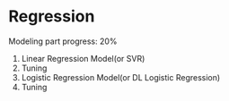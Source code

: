 # Regression

Modeling part progress: 20%

1. Linear Regression Model(or SVR)
2. Tuning
3. Logistic Regression Model(or DL Logistic Regression)
4. Tuning

